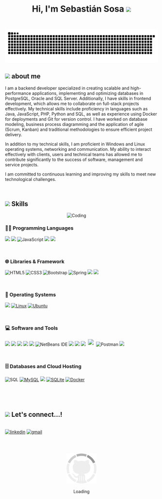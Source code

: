 <h1 align="center"><b> Hi, I'm Sebastián Sosa </b><img src="https://media.giphy.com/media/hvRJCLFzcasrR4ia7z/giphy.gif" width="35"></h1>

<br>

<p align = "center">
	<img src = "https://github.com/7oSkaaa/7oSkaaa/blob/output/github-contribution-grid-snake.svg?" alt = "Snake Game"/>
</p>


<h2><img src = "https://github.com/7oSkaaa/7oSkaaa/blob/main/Images/about_me.gif?raw=true" width = 50px> about me </h2>

I am a backend developer specialized in creating scalable and high-performance applications, implementing and optimizing databases in PostgreSQL, Oracle and SQL Server. Additionally, I have skills in frontend development, which allows me to collaborate on full-stack projects effectively.
My technical skills include proficiency in languages ​​such as Java, JavaScript, PHP, Python and SQL, as well as experience using Docker for deployments and Git for version control. I have worked on database modeling, business process diagramming and the application of agile (Scrum, Kanban) and traditional methodologies to ensure efficient project delivery.

In addition to my technical skills, I am proficient in Windows and Linux operating systems, networking and communication. My ability to interact effectively with clients, users and technical teams has allowed me to contribute significantly to the success of software, management and service projects.

I am committed to continuous learning and improving my skills to meet new technological challenges.

<br>

<h2> <img src="https://media2.giphy.com/media/QssGEmpkyEOhBCb7e1/giphy.gif?cid=ecf05e47a0n3gi1bfqntqmob8g9aid1oyj2wr3ds3mg700bl&rid=giphy.gif" width="32px"> Skills </h2>

<img align="right" alt="Coding" width="300" src="https://i.pinimg.com/originals/81/17/8b/81178b47a8598f0c81c4799f2cdd4057.gif">

<br>

<h3> 👨‍💻 Programming Languages </h3>
<p align="left">
	<a><img src="https://img.shields.io/badge/Java-007396.svg?style=for-the-badge&logo=java&logoColor=white"/> </a>
	<a href="#"><img src="https://img.shields.io/badge/python%20-%2314354C.svg?&style=for-the-badge&logo=python&logoColor=white" /></a>
	<img alt="JavaScript" src="https://img.shields.io/badge/javascript-%23323330.svg?style=for-the-badge&logo=javascript&logoColor=%23F7DF1E"/>
	<img src="https://img.shields.io/badge/PHP-777BB4?style=for-the-badge&logo=php&logoColor=white">
	<img src="https://img.shields.io/badge/Kotlin-%230095D5.svg?style=for-the-badge&logo=kotlin&logoColor=white" />



</p>

<br>

<h3> 🌐 Libraries & Framework </h3>
<p align="left">
	<img alt="HTML5" src="https://img.shields.io/badge/html5-%23E34F26.svg?style=for-the-badge&logo=html5&logoColor=white"/>
	<img alt="CSS3" src="https://img.shields.io/badge/css3-%231572B6.svg?style=for-the-badge&logo=css3&logoColor=white"/>
	<img alt="Bootstrap" src="https://img.shields.io/badge/bootstrap-%23563D7C.svg?style=for-the-badge&logo=bootstrap&logoColor=white"/>
	<img alt="Spring" src="https://img.shields.io/badge/spring-%236DB33F.svg?style=for-the-badge&logo=spring&logoColor=white"/>
	<a><img src="https://img.shields.io/badge/spring%20boot-6DB33F.svg?style=for-the-badge&logo=springboot&logoColor=white"/> </a>
	<img src="https://img.shields.io/badge/node.js-6DA55F?style=for-the-badge&logo=node.js&logoColor=white" />
</p>

<br>

<h3> 🧰 Operating Systems </h3>
<p align="left">
	<img src="https://img.shields.io/badge/Windows-0078D6?style=for-the-badge&logo=windows&logoColor=white" />
	<a href="#"><img alt="Linux" src="https://img.shields.io/badge/Linux-FCC624?style=for-the-badge&logo=linux&logoColor=black"></a>
	<a href="https://ubuntu.com/" target="_blank"><img alt="Ubuntu" src="https://img.shields.io/badge/Ubuntu-E95420?style=for-the-badge&logo=ubuntu&logoColor=white"/>
</a>

</p>

<br>

<h3> 💻 Software and Tools </h3>

<p align="left">
	<img src="https://img.shields.io/badge/git-%23F05033.svg?style=for-the-badge&logo=git&logoColor=white" />
	<img src="https://img.shields.io/badge/github-%23121011.svg?style=for-the-badge&logo=github&logoColor=white" />
	<img src="https://img.shields.io/badge/Xampp-F37623?style=for-the-badge&logo=xampp&logoColor=white">
	<a><img src="https://img.shields.io/badge/eclipse-2C2255.svg?style=for-the-badge&logo=eclipse&logoColor=white"/> </a>
  	<a><img src="https://img.shields.io/badge/vscode-007ACC.svg?style=for-the-badge&logo=visualstudiocode&logoColor=white"/> </a>
	<a><img alt="NetBeans IDE" src="https://img.shields.io/badge/NetBeans%20IDE-1B6AC6?style=for-the-badge&logo=apache-netbeans-ide&logoColor=white"/</a>
  	<a><img src="https://img.shields.io/badge/jetbrains%20IDE-000000.svg?style=for-the-badge&logo=jetbrains&logoColor=white"/></a>
	<img src="https://raw.githubusercontent.com/spyder-ide/spyder/master/branding/logo/spyder_readme_banner.png" height="30">
  	<a><img src="https://img.shields.io/badge/postman-FF6C37.svg?style=for-the-badge&logo=postman&logoColor=white"/></a>
	<img src="https://img.shields.io/badge/-Insomnia-5849BE?style=for-the-badge&logo=Insomnia&logoColor=white" style="transform: scale(1.2); margin: 5px;" />
	<img alt="Postman" src="https://img.shields.io/badge/Postman-FF6C37?style=for-the-badge&logo=postman&logoColor=white"/>
	<img src="https://img.shields.io/badge/Android_Studio-3DDC84?style=for-the-badge&logo=android-studio&logoColor=white">
</p>

<br>

<h3>🗄️ Databases and Cloud Hosting</h3>
<p align="left">
	<img src="https://custom-icon-badges.herokuapp.com/badge/SQL-025E8C.svg?style=for-the-badge&logo=database&logoColor=white" alt="SQL"/>
	<a href="https://www.mysql.com/"><img alt="MySQL" src="https://img.shields.io/badge/MySQL-00000F?style=for-the-badge&logo=mysql&logoColor=white"></a>
	<img src="https://img.shields.io/badge/postgres-%23316192.svg?style=for-the-badge&logo=postgresql&logoColor=white" />
	<a href="https://www.sqlite.org/"><img alt="SQLite" src ="https://img.shields.io/badge/SQLite-07405E?style=for-the-badge&logo=sqlite&logoColor=white"/></a>
	<a href="#"><img alt="Docker" src="https://img.shields.io/badge/Docker-2CA5E0?style=for-the-badge&logo=docker&logoColor=white"></a>
</p>

<p align="center">

<br><br><br>

<h2><img src='https://raw.githubusercontent.com/ShahriarShafin/ShahriarShafin/main/Assets/handshake.gif' width="100px"> Let's connect...! </h2>
<br>
<div align='left'>
<a href="https://www.linkedin.com/in/sebastiansosa10/" target="blank"><img align="center" src="https://user-images.githubusercontent.com/88904952/234979284-68c11d7f-1acc-4f0c-ac78-044e1037d7b0.png" alt="linkedin" height="50" width="50" /></a>
<a href="mailto:joansebastiansosa10@gmail.com" target="blank"><img align="center" src="https://github.com/Mo-Alsehli/Mo-Alsehli/assets/98949843/6d935082-a6bb-4f5d-be13-87b821d8421c" alt="gmail" height="50" width="50"  /></a>

</div>

<br><br>

<div align=center>
        <img src="https://raw.githubusercontent.com/AhmedFathyDev/AhmedFathyDev/main/GitHub.gif" alt="GitHub Octocat Logo" height="100">
        <p>Loading</p>
    </div>

<div align='center'>
